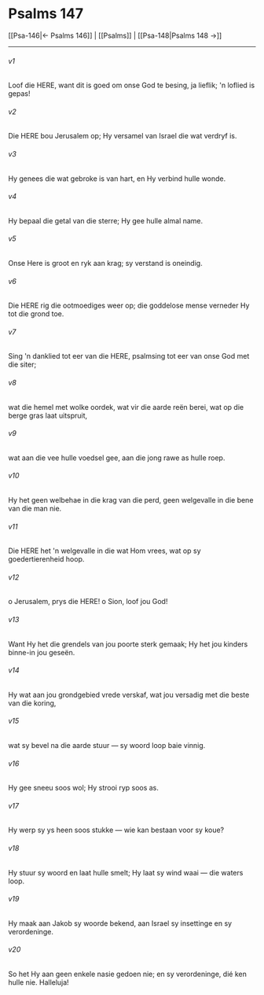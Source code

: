 # Psalms 147

[[Psa-146|← Psalms 146]] | [[Psalms]] | [[Psa-148|Psalms 148 →]]
***

###### v1
Loof die HERE, want dit is goed om onse God te besing, ja lieflik; 'n loflied is gepas! 
###### v2
Die HERE bou Jerusalem op; Hy versamel van Israel die wat verdryf is. 
###### v3
Hy genees die wat gebroke is van hart, en Hy verbind hulle wonde. 
###### v4
Hy bepaal die getal van die sterre; Hy gee hulle almal name. 
###### v5
Onse Here is groot en ryk aan krag; sy verstand is oneindig. 
###### v6
Die HERE rig die ootmoediges weer op; die goddelose mense verneder Hy tot die grond toe. 
###### v7
Sing 'n danklied tot eer van die HERE, psalmsing tot eer van onse God met die siter; 
###### v8
wat die hemel met wolke oordek, wat vir die aarde reën berei, wat op die berge gras laat uitspruit, 
###### v9
wat aan die vee hulle voedsel gee, aan die jong rawe as hulle roep. 
###### v10
Hy het geen welbehae in die krag van die perd, geen welgevalle in die bene van die man nie. 
###### v11
Die HERE het 'n welgevalle in die wat Hom vrees, wat op sy goedertierenheid hoop. 
###### v12
o Jerusalem, prys die HERE! o Sion, loof jou God! 
###### v13
Want Hy het die grendels van jou poorte sterk gemaak; Hy het jou kinders binne-in jou geseën. 
###### v14
Hy wat aan jou grondgebied vrede verskaf, wat jou versadig met die beste van die koring, 
###### v15
wat sy bevel na die aarde stuur — sy woord loop baie vinnig. 
###### v16
Hy gee sneeu soos wol; Hy strooi ryp soos as. 
###### v17
Hy werp sy ys heen soos stukke — wie kan bestaan voor sy koue? 
###### v18
Hy stuur sy woord en laat hulle smelt; Hy laat sy wind waai — die waters loop. 
###### v19
Hy maak aan Jakob sy woorde bekend, aan Israel sy insettinge en sy verordeninge. 
###### v20
So het Hy aan geen enkele nasie gedoen nie; en sy verordeninge, dié ken hulle nie. Halleluja! 
